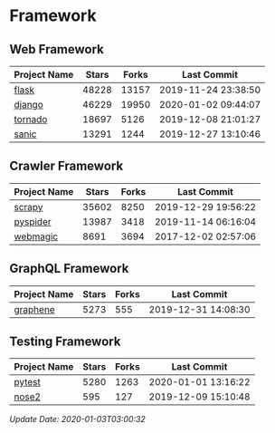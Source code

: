 # Framework

## Web Framework

| Project Name | Stars | Forks | Last Commit |
| ------------ | ----- | ----- | ----------- |
| [flask](https://github.com/pallets/flask) | 48228 | 13157 | 2019-11-24 23:38:50 |
| [django](https://github.com/django/django) | 46229 | 19950 | 2020-01-02 09:44:07 |
| [tornado](https://github.com/tornadoweb/tornado) | 18697 | 5126 | 2019-12-08 21:01:27 |
| [sanic](https://github.com/huge-success/sanic) | 13291 | 1244 | 2019-12-27 13:10:46 |

## Crawler Framework

| Project Name | Stars | Forks | Last Commit |
| ------------ | ----- | ----- | ----------- |
| [scrapy](https://github.com/scrapy/scrapy) | 35602 | 8250 | 2019-12-29 19:56:22 |
| [pyspider](https://github.com/binux/pyspider) | 13987 | 3418 | 2019-11-14 06:16:04 |
| [webmagic](https://github.com/code4craft/webmagic) | 8691 | 3694 | 2017-12-02 02:57:06 |

## GraphQL Framework

| Project Name | Stars | Forks | Last Commit |
| ------------ | ----- | ----- | ----------- |
| [graphene](https://github.com/graphql-python/graphene) | 5273 | 555 | 2019-12-31 14:08:30 |

## Testing Framework

| Project Name | Stars | Forks | Last Commit |
| ------------ | ----- | ----- | ----------- |
| [pytest](https://github.com/pytest-dev/pytest) | 5280 | 1263 | 2020-01-01 13:16:22 |
| [nose2](https://github.com/nose-devs/nose2) | 595 | 127 | 2019-12-09 15:10:48 |

*Update Date: 2020-01-03T03:00:32*